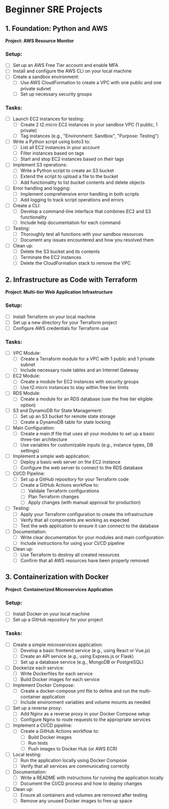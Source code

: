 # Beginner SRE Projects

## 1. Foundation: Python and AWS
**Project: AWS Resource Monitor**

### Setup:
- [ ] Set up an AWS Free Tier account and enable MFA
- [ ] Install and configure the AWS CLI on your local machine
- [ ] Create a sandbox environment:
  - [ ] Use AWS CloudFormation to create a VPC with one public and one private subnet
  - [ ] Set up necessary security groups

### Tasks:
- [ ] Launch EC2 instances for testing:
  - [ ] Create 2 t2.micro EC2 instances in your sandbox VPC (1 public, 1 private)
  - [ ] Tag instances (e.g., "Environment: Sandbox", "Purpose: Testing")
- [ ] Write a Python script using boto3 to:
  - [ ] List all EC2 instances in your account
  - [ ] Filter instances based on tags
  - [ ] Start and stop EC2 instances based on their tags
- [ ] Implement S3 operations:
  - [ ] Write a Python script to create an S3 bucket
  - [ ] Extend the script to upload a file to the bucket
  - [ ] Add functionality to list bucket contents and delete objects
- [ ] Error handling and logging:
  - [ ] Implement comprehensive error handling in both scripts
  - [ ] Add logging to track script operations and errors
- [ ] Create a CLI:
  - [ ] Develop a command-line interface that combines EC2 and S3 functionality
  - [ ] Include help documentation for each command
- [ ] Testing:
  - [ ] Thoroughly test all functions with your sandbox resources
  - [ ] Document any issues encountered and how you resolved them
- [ ] Clean up:
  - [ ] Delete the S3 bucket and its contents
  - [ ] Terminate the EC2 instances
  - [ ] Delete the CloudFormation stack to remove the VPC

## 2. Infrastructure as Code with Terraform
**Project: Multi-tier Web Application Infrastructure**

### Setup:
- [ ] Install Terraform on your local machine
- [ ] Set up a new directory for your Terraform project
- [ ] Configure AWS credentials for Terraform use

### Tasks:
- [ ] VPC Module:
  - [ ] Create a Terraform module for a VPC with 1 public and 1 private subnet
  - [ ] Include necessary route tables and an Internet Gateway
- [ ] EC2 Module:
  - [ ] Create a module for EC2 instances with security groups
  - [ ] Use t2.micro instances to stay within free tier limits
- [ ] RDS Module:
  - [ ] Create a module for an RDS database (use the free tier eligible option)
- [ ] S3 and DynamoDB for State Management:
  - [ ] Set up an S3 bucket for remote state storage
  - [ ] Create a DynamoDB table for state locking
- [ ] Main Configuration:
  - [ ] Create a main.tf file that uses all your modules to set up a basic three-tier architecture
  - [ ] Use variables for customizable inputs (e.g., instance types, DB settings)
- [ ] Implement a simple web application:
  - [ ] Deploy a basic web server on the EC2 instance
  - [ ] Configure the web server to connect to the RDS database
- [ ] CI/CD Pipeline:
  - [ ] Set up a GitHub repository for your Terraform code
  - [ ] Create a GitHub Actions workflow to:
    - [ ] Validate Terraform configurations
    - [ ] Plan Terraform changes
    - [ ] Apply changes (with manual approval for production)
- [ ] Testing:
  - [ ] Apply your Terraform configuration to create the infrastructure
  - [ ] Verify that all components are working as expected
  - [ ] Test the web application to ensure it can connect to the database
- [ ] Documentation:
  - [ ] Write clear documentation for your modules and main configuration
  - [ ] Include instructions for using your CI/CD pipeline
- [ ] Clean up:
  - [ ] Use Terraform to destroy all created resources
  - [ ] Confirm that all AWS resources have been properly removed

## 3. Containerization with Docker
**Project: Containerized Microservices Application**

### Setup:
- [ ] Install Docker on your local machine
- [ ] Set up a GitHub repository for your project

### Tasks:
- [ ] Create a simple microservices application:
  - [ ] Develop a basic frontend service (e.g., using React or Vue.js)
  - [ ] Create an API service (e.g., using Express.js or Flask)
  - [ ] Set up a database service (e.g., MongoDB or PostgreSQL)
- [ ] Dockerize each service:
  - [ ] Write Dockerfiles for each service
  - [ ] Build Docker images for each service
- [ ] Implement Docker Compose:
  - [ ] Create a docker-compose.yml file to define and run the multi-container application
  - [ ] Include environment variables and volume mounts as needed
- [ ] Set up a reverse proxy:
  - [ ] Add Nginx as a reverse proxy in your Docker Compose setup
  - [ ] Configure Nginx to route requests to the appropriate services
- [ ] Implement a CI/CD pipeline:
  - [ ] Create a GitHub Actions workflow to:
    - [ ] Build Docker images
    - [ ] Run tests
    - [ ] Push images to Docker Hub (or AWS ECR)
- [ ] Local testing:
  - [ ] Run the application locally using Docker Compose
  - [ ] Verify that all services are communicating correctly
- [ ] Documentation:
  - [ ] Write a README with instructions for running the application locally
  - [ ] Document the CI/CD process and how to deploy changes
- [ ] Clean up:
  - [ ] Ensure all containers and volumes are removed after testing
  - [ ] Remove any unused Docker images to free up space